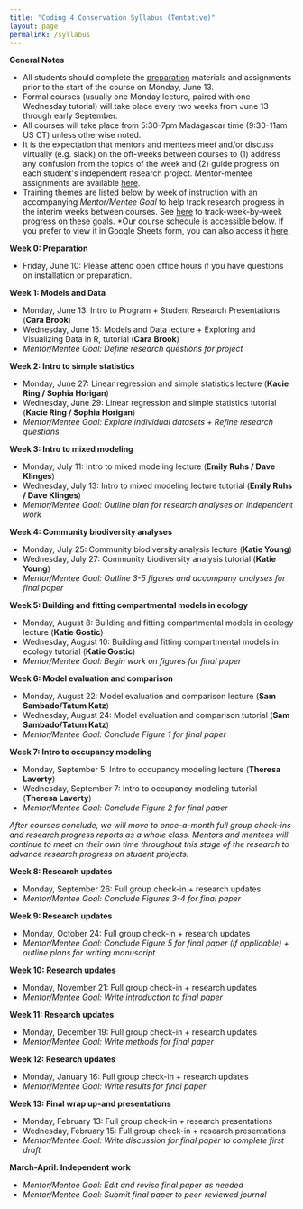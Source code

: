 ```yaml
---
title: "Coding 4 Conservation Syllabus (Tentative)"
layout: page
permalink: /syllabus
---
```


**General Notes**

* All students should complete the [preparation](/preparation) materials and assignments prior to the start of the course on Monday, June 13.
* Formal courses (usually one Monday lecture, paired with one Wednesday tutorial) will take place every two weeks from June 13 through early September. 
* All courses will take place from 5:30-7pm Madagascar time (9:30-11am US CT) unless otherwise noted. 
* It is the expectation that mentors and mentees meet and/or discuss virtually (e.g. slack) on the off-weeks between courses to (1) address any confusion from the topics of the week and (2) guide progress on each student's independent research project. Mentor-mentee assignments are available [here](https://docs.google.com/spreadsheets/d/1LiB15Mq-37fHIPGmCCKeeCleA2mI4aWcjGG_UthsF5c/edit#gid=0).
* Training themes are listed below by week of instruction with an accompanying *Mentor/Mentee Goal* to help track research progress in the interim weeks between courses. See [here](https://docs.google.com/spreadsheets/d/1HCjoNqVcXMw3KTSBItGuHyT_hUaLPW8vNQ5SdBJerW4/edit?usp=sharing) to track-week-by-week progress on these goals.
*Our course schedule is accessible below. If you prefer to view it in Google Sheets form, you can also access it [here](https://docs.google.com/spreadsheets/d/1NxoWXWjJQMAHUbshYlE9oUVd0FoKkl1ux2dw5pfOf2M/edit#gid=0).


**Week 0: Preparation**
* Friday, June 10: Please attend open office hours if you have questions on installation or preparation.

**Week 1: Models and Data**
* Monday, June 13: Intro to Program + Student Research Presentations (**Cara Brook**)
* Wednesday, June 15: Models and Data lecture + Exploring and Visualizing Data in R, tutorial (**Cara Brook**)
* *Mentor/Mentee Goal: Define research questions for project*

**Week 2: Intro to simple statistics**
* Monday, June 27: Linear regression and simple statistics lecture (**Kacie Ring / Sophia Horigan**)
* Wednesday, June 29: Linear regression and simple statistics tutorial (**Kacie Ring / Sophia Horigan**)
* *Mentor/Mentee Goal: Explore individual datasets + Refine research questions*

**Week 3: Intro to mixed modeling**
* Monday, July 11: Intro to mixed modeling lecture (**Emily Ruhs / Dave Klinges**)
* Wednesday, July 13: Intro to mixed modeling lecture tutorial (**Emily Ruhs / Dave Klinges**)
* *Mentor/Mentee Goal: Outline plan for research analyses on independent work*


**Week 4: Community biodiversity analyses**
* Monday, July 25: Community biodiversity analysis lecture (**Katie Young**)
* Wednesday, July 27: Community biodiversity analysis tutorial  (**Katie Young**)
* *Mentor/Mentee Goal: Outline 3-5 figures and accompany analyses for final paper*


**Week 5: Building and fitting compartmental models in ecology**
* Monday, August 8: Building and fitting compartmental models in ecology lecture (**Katie Gostic**)
* Wednesday, August 10: Building and fitting compartmental models in ecology tutorial (**Katie Gostic**)
* *Mentor/Mentee Goal: Begin work on figures for final paper*

**Week 6: Model evaluation and comparison**
* Monday, August 22: Model evaluation and comparison lecture (**Sam Sambado/Tatum Katz**)
* Wednesday, August 24: Model evaluation and comparison tutorial (**Sam Sambado/Tatum Katz**)
* *Mentor/Mentee Goal: Conclude Figure 1 for final paper*


**Week 7: Intro to occupancy modeling**
* Monday, September 5: Intro to occupancy modeling lecture (**Theresa Laverty**)
* Wednesday, September 7: Intro to occupancy modeling tutorial (**Theresa Laverty**)
* *Mentor/Mentee Goal: Conclude Figure 2 for final paper*

*After courses conclude, we will move to once-a-month full group check-ins and research progress reports as a whole class. Mentors and mentees will continue to meet on their own time throughout this stage of the research to advance research progress on student projects.*

**Week 8: Research updates**
* Monday, September 26: Full group check-in + research updates
* *Mentor/Mentee Goal: Conclude Figures 3-4 for final paper*

**Week 9: Research updates**
* Monday, October 24: Full group check-in + research updates
* *Mentor/Mentee Goal: Conclude Figure 5 for final paper (if applicable) + outline plans for writing manuscript*

**Week 10: Research updates**
* Monday, November 21: Full group check-in + research updates
* *Mentor/Mentee Goal: Write introduction to final paper*

**Week 11: Research updates**
* Monday, December 19: Full group check-in + research updates
* *Mentor/Mentee Goal: Write methods for final paper*

**Week 12: Research updates**
* Monday, January 16: Full group check-in + research updates
* *Mentor/Mentee Goal: Write results for final paper*

**Week 13: Final wrap up-and presentations**
* Monday, February 13: Full group check-in + research presentations
* Wednesday, February 15: Full group check-in + research presentations
* *Mentor/Mentee Goal: Write discussion for final paper to complete first draft*

**March-April: Independent work**
* *Mentor/Mentee Goal: Edit and revise final paper as needed*
* *Mentor/Mentee Goal: Submit final paper to peer-reviewed journal*


